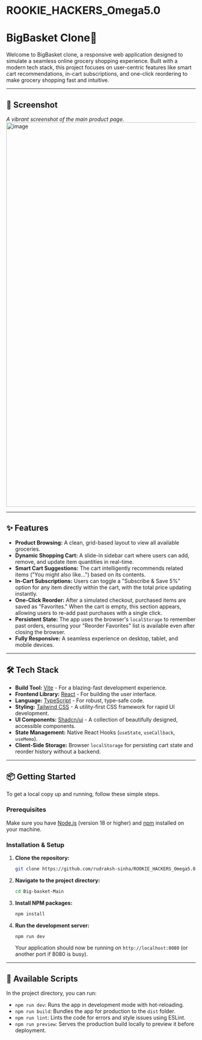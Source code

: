 # ROOKIE_HACKERS_Omega5.0
# BigBasket Clone🛒

Welcome to BigBasket clone, a responsive web application designed to simulate a seamless online grocery shopping experience. Built with a modern tech stack, this project focuses on user-centric features like smart cart recommendations, in-cart subscriptions, and one-click reordering to make grocery shopping fast and intuitive.

---

## 📸 Screenshot

*A vibrant screenshot of the main product page.*
<img width="1919" height="1023" alt="image" src="https://github.com/user-attachments/assets/e2872263-9b91-471c-ab66-75743af164cc" />

---

## ✨ Features

-   **Product Browsing:** A clean, grid-based layout to view all available groceries.
-   **Dynamic Shopping Cart:** A slide-in sidebar cart where users can add, remove, and update item quantities in real-time.
-   **Smart Cart Suggestions:** The cart intelligently recommends related items ("You might also like...") based on its contents.
-   **In-Cart Subscriptions:** Users can toggle a "Subscribe & Save 5%" option for any item directly within the cart, with the total price updating instantly.
-   **One-Click Reorder:** After a simulated checkout, purchased items are saved as "Favorites." When the cart is empty, this section appears, allowing users to re-add past purchases with a single click.
-   **Persistent State:** The app uses the browser's `localStorage` to remember past orders, ensuring your "Reorder Favorites" list is available even after closing the browser.
-   **Fully Responsive:** A seamless experience on desktop, tablet, and mobile devices.

---

## 🛠️ Tech Stack

-   **Build Tool:** [Vite](https://vitejs.dev/) - For a blazing-fast development experience.
-   **Frontend Library:** [React](https://reactjs.org/) - For building the user interface.
-   **Language:** [TypeScript](https://www.typescriptlang.org/) - For robust, type-safe code.
-   **Styling:** [Tailwind CSS](https://tailwindcss.com/) - A utility-first CSS framework for rapid UI development.
-   **UI Components:** [Shadcn/ui](https://ui.shadcn.com/) - A collection of beautifully designed, accessible components.
-   **State Management:** Native React Hooks (`useState`, `useCallback`, `useMemo`).
-   **Client-Side Storage:** Browser `localStorage` for persisting cart state and reorder history without a backend.

---

## 📦 Getting Started

To get a local copy up and running, follow these simple steps.

### Prerequisites

Make sure you have [Node.js](https://nodejs.org/) (version 18 or higher) and [npm](https://www.npmjs.com/) installed on your machine.

### Installation & Setup

1.  **Clone the repository:**
    ```sh
    git clone https://github.com/rudraksh-sinha/ROOKIE_HACKERS_Omega5.0
    ```

2.  **Navigate to the project directory:**
    ```sh
    cd Big-basket-Main
    ```

3.  **Install NPM packages:**
    ```sh
    npm install
    ```

4.  **Run the development server:**
    ```sh
    npm run dev
    ```
    Your application should now be running on `http://localhost:8080` (or another port if 8080 is busy).

---

## 📜 Available Scripts

In the project directory, you can run:

-   `npm run dev`: Runs the app in development mode with hot-reloading.
-   `npm run build`: Bundles the app for production to the `dist` folder.
-   `npm run lint`: Lints the code for errors and style issues using ESLint.
-   `npm run preview`: Serves the production build locally to preview it before deployment.
